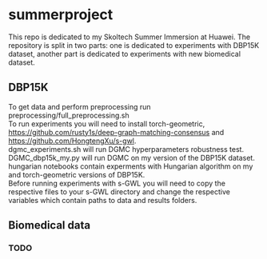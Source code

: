 # summerproject
This repo is dedicated to my Skoltech Summer Immersion at Huawei. The repository is split in two parts: one is dedicated to experiments with DBP15K dataset, another part is dedicated to experiments with new biomedical dataset.

## DBP15K
To get data and perform preprocessing run preprocessing/full_preprocessing.sh <br/> 
To run experiments you will need to install torch-geometric, https://github.com/rusty1s/deep-graph-matching-consensus and https://github.com/HongtengXu/s-gwl. <br/>
dgmc_experiments.sh will run DGMC hyperparameters robustness test. <br/>
DGMC_dbp15k_my.py will run DGMC on my version of the DBP15K dataset. <br/>
hungarian notebooks contain experments with Hungarian algorithm on my and torch-geometric versions of DBP15K. <br/>
Before running experiments with s-GWL you will need to copy the respective files to your s-GWL directory and change the respective variables which contain paths to data and results folders. <br/>

## Biomedical data
### TODO
